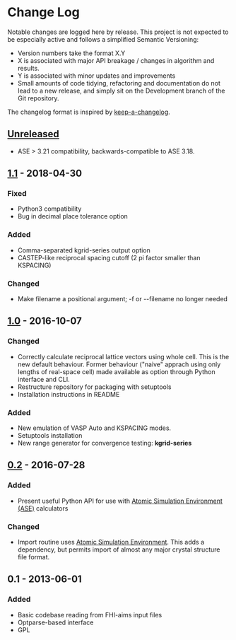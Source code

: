 # Change Log

Notable changes are logged here by release. This project is not
expected to be especially active and follows a simplified Semantic Versioning:

- Version numbers take the format X.Y
- X is associated with major API breakage / changes in algorithm and results.
- Y is associated with minor updates and improvements
- Small amounts of code tidying, refactoring and documentation do not
  lead to a new release, and simply sit on the Development branch of
  the Git repository.

The changelog format is inspired by [keep-a-changelog](https://github.com/olivierlacan/keep-a-changelog).

## [Unreleased]
- ASE > 3.21 compatibility, backwards-compatible to ASE 3.18.

## [1.1] - 2018-04-30

### Fixed
- Python3 compatibility
- Bug in decimal place tolerance option

### Added
- Comma-separated kgrid-series output option
- CASTEP-like reciprocal spacing cutoff (2 pi factor smaller than KSPACING)

### Changed
- Make filename a positional argument; -f or --filename no longer needed

## [1.0] - 2016-10-07

### Changed
- Correctly calculate reciprocal lattice vectors using whole
  cell. This is the new default behaviour. Former behaviour ("naive"
  apprach using only lengths of real-space cell) made available as
  option through Python interface and CLI.
- Restructure repository for packaging with setuptools
- Installation instructions in README

### Added
- New emulation of VASP Auto and KSPACING modes.
- Setuptools installation
- New range generator for convergence testing: **kgrid-series**

## [0.2] - 2016-07-28

### Added
- Present useful Python API for use with [Atomic Simulation Environment (ASE)](https://wiki.fysik.dtu.dk/ase/) calculators

### Changed
- Import routine uses [Atomic Simulation Environment](https://wiki.fysik.dtu.dk/ase/). This adds a
  dependency, but permits import of almost any major crystal structure
  file format.

## 0.1 - 2013-06-01

### Added
- Basic codebase reading from FHI-aims input files
- Optparse-based interface
- GPL

[Unreleased]: https://github.com/wmd-group/kgrid/compare/v1.1...HEAD
[1.1]: https://github.com/wmd-group/kgrid/compare/v1.0...v1.1
[1.0]: https://github.com/wmd-group/kgrid/compare/v0.2...v1.0
[0.2]: https://github.com/wmd-group/kgrid/compare/v0.1...v0.2

